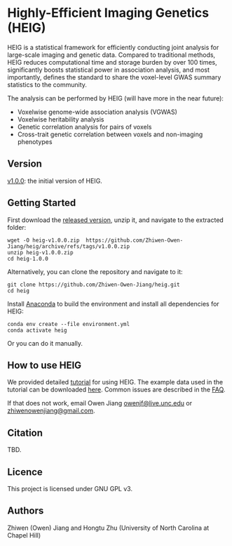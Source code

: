 # Highly-Efficient Imaging Genetics (HEIG)
HEIG is a statistical framework for efficiently conducting joint analysis for large-scale imaging and genetic data. Compared to traditional methods, HEIG reduces computational time and storage burden by over 100 times, significantly boosts statistical power in association analysis, and most importantly, defines the standard to share the voxel-level GWAS summary statistics to the community. 

The analysis can be performed by HEIG (will have more in the near future):
- Voxelwise genome-wide association analysis (VGWAS)
- Voxelwise heritability analysis
- Genetic correlation analysis for pairs of voxels
- Cross-trait genetic correlation between voxels and non-imaging phenotypes

## Version
[v1.0.0](https://github.com/Zhiwen-Owen-Jiang/heig/releases/tag/v1.0.0): the initial version of HEIG.

## Getting Started
First download the [released version](https://github.com/Zhiwen-Owen-Jiang/heig/releases/tag/v1.0.0), unzip it, and navigate to the extracted folder:
```
wget -O heig-v1.0.0.zip  https://github.com/Zhiwen-Owen-Jiang/heig/archive/refs/tags/v1.0.0.zip
unzip heig-v1.0.0.zip
cd heig-1.0.0

```
Alternatively, you can clone the repository and navigate to it:
```
git clone https://github.com/Zhiwen-Owen-Jiang/heig.git
cd heig
```
Install [Anaconda](https://www.anaconda.com) to build the environment and install all dependencies for HEIG:
```
conda env create --file environment.yml
conda activate heig
```
Or you can do it manually. 

## How to use HEIG
We provided detailed [tutorial](https://github.com/Zhiwen-Owen-Jiang/heig/wiki) for using HEIG. The example data used in the tutorial can be downloaded [here](https://zenodo.org/records/11075259). Common issues are described in the [FAQ](https://github.com/Zhiwen-Owen-Jiang/heig/wiki/FAQ).

If that does not work, email Owen Jiang <owenjf@live.unc.edu> or <zhiwenowenjiang@gmail.com>.

## Citation
TBD.

## Licence
This project is licensed under GNU GPL v3.

## Authors
Zhiwen (Owen) Jiang and Hongtu Zhu (University of North Carolina at Chapel Hill)
